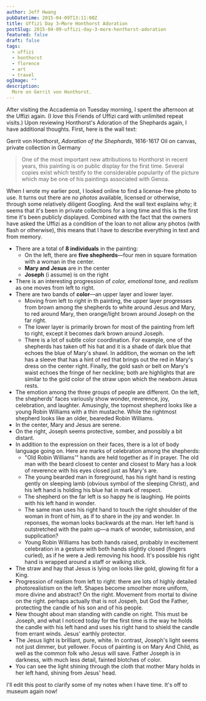 ```yaml
---
author: Jeff Hwang
pubDatetime: 2015-04-09T13:11:00Z
title: Uffizi Day 3–More Honthorst Adoration
postSlug: 2015-04-09-uffizi-day-3-more-honthorst-adoration
featured: false
draft: false
tags:
  - uffizi
  - honthorst
  - florence
  - art
  - travel
ogImage: ""
description:
  More on Gerrit von Honthorst.
---
```


After visiting the Accademia on Tuesday morning, I spent the afternoon at the Uffizi again.  (I *love* this Friends of Uffizi card with unlimited repeat visits.) Upon reviewing Honthorst's Adoration of the Shephards again, I have additional thoughts. First, here is the wall text:

 Gerrit von Honthorst, *Adoration of the Shephards*, 1616-1617
Oil on canvas, private collection in Germany

> One of the most important new attributions to Honthorst in recent years, this painting is on public display for the first time. Several copies exist which testify to the considerable popularity of the picture which may be one of his paintings associated with Genoa.

When I wrote my earlier post, I looked online to find a license-free photo to use. It turns out there are *no photos* available, licensed or otherwise, through some relatively diligent Googling. And the wall text explains why; it seems that it's been in private collections for a long time and this is the first time it's been publicly displayed. Combined with the fact that the owners have asked the Uffizi as a condition of the loan to not allow any photos (with flash or otherwise), this means that I have to describe everything in text and from memory.

* There are a total of **8 individuals** in the painting:
	* On the left, there are **five shepherds**—four men in square formation with a woman in the center.
	* **Mary and Jesus** are in the center
	* **Joseph** (i assume) is on the right
* There is an interesting progression of *color, emotional tone,* and *realism* as one moves from left to right.
* There are two bands of **color**—an upper layer and lower layer. 
	* Moving from left to right in th painting, the upper layer progresses from brown among the shepherds to white around Jesus and Mary, to red around Mary, then orange/light brown around Joseph on the far right. 
	* The lower layer is primarily brown for most of the painting from left to right, except it becomes dark brown around Joseph.
	* There is a lot of subtle color coordination. For example, one of the shepherds has taken off his hat and it is a shade of dark blue that echoes the blue of Mary's shawl. In addition, the woman on the left has a sleeve that has a hint of red that brings out the red in Mary's dress on the center right. Finally, the gold sash or belt on Mary's waist echoes the fringe of her neckline; both are highlights that are similar to the gold color of the straw upon which the newborn Jesus rests.
* The emotion among the three groups of people are different. On the left, the shepherds' faces variously show wonder, reverence, joy, celebration, and laughter. Amusingly, the topmost shepherd looks like a young Robin Williams with a thin mustache. While the rightmost shepherd looks like an older, beareded Robin Williams.
* In the center, Mary and Jesus are serene.
* On the right, Joseph seems protective, somber, and possibly a bit distant.
* In addition to the expression on their faces, there is a lot of body language going on. Here are marks of celebration among the shepherds:
	* "Old Robin Williams'" hands are held together as if in prayer. The old man with the beard closest to center and closest to Mary has a look of reverence with his eyes closed just as Mary's are. 
	* The young bearded man in foreground, has his right hand is resting gently on sleeping lamb (obvious symbol of the sleeping Christ), and his left hand is holding his blue hat in mark of respect.
	* The shepherd on the far left is so happy he is laughing. He points with his left hand in wonder.
	* The same man uses his right hand to touch the right shoulder of the woman in front of him, as if to share in the joy and wonder. In reponses, the woman looks backwards at the man. Her left hand is outstretched with the palm up—a mark of wonder, submission, and supplication?
	* Young Robin Williams has both hands raised, probably in excitement celebration in a gesture with both hands slightly closed (fingers curled), as if he were a Jedi removing his hood. It's possible his right hand is wrapped around a staff or walking stick.
* The straw and hay that Jesus is lying on looks like gold, glowing fit for a King.
* Progression of realism from left to right: there are lots of highly detailed photorealistism on the left. Shapes become smoother more uniform, more divine and abstract? On the right. Movement from mortal to divine on the right. perhaps actually that is not Jospeh, but God the Father, protecting the candle of his son and of his people.
* New thought about man standing with candle on right. This must be Joseph, and what I noticed today for the first time is the way he holds the candle with his left hand and uses his right hand to shield the candle from errant winds. Jesus' earthly protector.
* The Jesus light is brilliant, pure, white. In contrast, Joseph's light seems not just dimmer, but yellower. Focus of painting is on Mary And Child, as well as the common folk who Jesus will save. Father Joseph is in darkness, with much less detail, fainted blotches of color.
* You can see the light shining through the cloth that mother Mary holds in her left hand, shining from Jesus' head. 

I'll edit this post to clarify some of my notes when I have time. It's off to museum again now!
